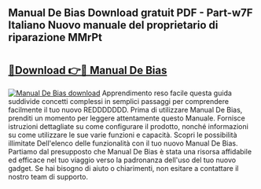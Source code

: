 ## Manual De Bias Download gratuit PDF - Part-w7F Italiano Nuovo manuale del proprietario di riparazione MMrPt

# <h2><a href="http://dfbdpm.blite.top/?on=Manual+De+Bias">🔗Download 👉🔴 Manual De Bias</a></h2>

[![Manual De Bias download](https://i.imgur.com/lujVjoI.png)](http://dfbdpm.blite.top/?on=Manual+De+Bias)
Apprendimento reso facile questa guida suddivide concetti complessi in semplici passaggi per comprendere facilmente il tuo nuovo REDDDDDDD. Prima di utilizzare Manual De Bias, prenditi un momento per leggere attentamente questo Manuale. Fornisce istruzioni dettagliate su come configurare il prodotto, nonché informazioni su come utilizzare le sue varie funzioni e capacità. Scopri le possibilità illimitate Dell'elenco delle funzionalità con il tuo nuovo Manual De Bias. Partiamo dal presupposto che Manual De Bias è stata una risorsa affidabile ed efficace nel tuo viaggio verso la padronanza dell'uso del tuo nuovo gadget. Se hai bisogno di aiuto o chiarimenti, non esitare a contattare il nostro team di supporto.
